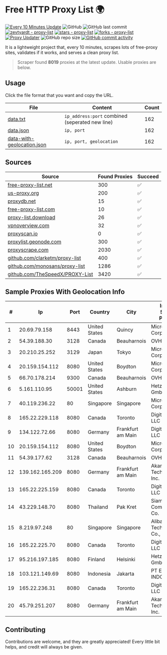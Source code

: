 
# Free HTTP Proxy List 🌍

[![Every 10 Minutes Update](https://github.com/mertguvencli/http-proxy-list/actions/workflows/main.yml/badge.svg?branch=main)](https://github.com/mertguvencli/http-proxy-list/actions/workflows/main.yml)
![GitHub](https://img.shields.io/github/license/mertguvencli/http-proxy-list)
![GitHub last commit](https://img.shields.io/github/last-commit/mertguvencli/http-proxy-list)
[![zevtyardt - proxy-list](https://img.shields.io/static/v1?label=zevtyardt&message=proxy-list&color=blue&logo=github)](https://github.com/zevtyardt/proxy-list "Go to GitHub repo")
[![stars - proxy-list](https://img.shields.io/github/stars/zevtyardt/proxy-list?style=social)](https://github.com/zevtyardt/proxy-list)
[![forks - proxy-list](https://img.shields.io/github/forks/zevtyardt/proxy-list?style=social)](https://github.com/zevtyardt/proxy-list)
[![Proxy Updater](https://github.com/zevtyardt/proxy-list/workflows/Proxy%20Updater/badge.svg)](https://github.com/zevtyardt/proxy-list/actions?query=workflow:"Proxy+Updater")
![GitHub repo size](https://img.shields.io/github/repo-size/zevtyardt/proxy-list)
[![GitHub commit activity](https://img.shields.io/github/commit-activity/m/zevtyardt/proxy-list?logo=commits)](https://github.com/zevtyardt/proxy-list/commits/main)

It is a lightweight project that, every 10 minutes, scrapes lots of free-proxy sites, validates if it works, and serves a clean proxy list.

> Scraper found **8019** proxies at the latest update. Usable proxies are below.

## Usage

Click the file format that you want and copy the URL.

|File|Content|Count|
|----|-------|-----|
|[data.txt](https://raw.githubusercontent.com/mertguvencli/http-proxy-list/main/proxy-list/data.txt)|`ip_address:port` combined (seperated new line)|162|
|[data.json](https://raw.githubusercontent.com/mertguvencli/http-proxy-list/main/proxy-list/data.json)|`ip, port`|162|
|[data-with-geolocation.json](https://raw.githubusercontent.com/mertguvencli/http-proxy-list/main/proxy-list/data-with-geolocation.json)|`ip, port, geolocation`|162|

## Sources

|Source|Found Proxies|Succeed|
|------|-------------|-------|
|[free-proxy-list.net](https://free-proxy-list.net)|300|✅|
|[us-proxy.org](https://www.us-proxy.org)|200|✅|
|[proxydb.net](http://proxydb.net)|15|✅|
|[free-proxy-list.com](https://free-proxy-list.com/?page=&port=&type%5B%5D=http&type%5B%5D=https&up_time=0&search=Search)|10|✅|
|[proxy-list.download](https://www.proxy-list.download/HTTP)|26|✅|
|[vpnoverview.com](https://vpnoverview.com/privacy/anonymous-browsing/free-proxy-servers)|32|✅|
|[proxyscan.io](https://www.proxyscan.io)|0|✅|
|[proxylist.geonode.com](https://proxylist.geonode.com/api/proxy-list?limit=300&page=1&sort_by=lastChecked&sort_type=desc&protocols=http,https)|300|✅|
|[proxyscrape.com](https://api.proxyscrape.com/v2/?request=displayproxies&protocol=http&timeout=10000&country=all&ssl=all&anonymity=all)|2030|✅|
|[github.com/clarketm/proxy-list](https://raw.githubusercontent.com/clarketm/proxy-list/master/proxy-list-raw.txt)|400|✅|
|[github.com/monosans/proxy-list](https://raw.githubusercontent.com/monosans/proxy-list/main/proxies/http.txt)|1286|✅|
|[github.com/TheSpeedX/PROXY-List](https://raw.githubusercontent.com/TheSpeedX/PROXY-List/master/http.txt)|3420|✅|


## Sample Proxies With Geolocation Info

|#|Ip|Port|Country|City|Internet Service Provider|
|-|--|----|-------|----|-------------------------|
|1|20.69.79.158|8443|United States|Quincy|Microsoft Corporation|
|2|54.39.188.30|3128|Canada|Beauharnois|OVH SAS|
|3|20.210.25.252|3129|Japan|Tokyo|Microsoft Corporation|
|4|20.159.154.112|8080|United States|Boydton|Microsoft Corporation|
|5|66.70.178.214|9300|Canada|Beauharnois|OVH SAS|
|6|5.161.110.95|50001|United States|Ashburn|Hetzner Online GmbH|
|7|40.119.236.22|80|Singapore|Singapore|Microsoft Corporation|
|8|165.22.229.118|8080|Canada|Toronto|DigitalOcean, LLC|
|9|134.122.72.66|8080|Germany|Frankfurt am Main|DigitalOcean, LLC|
|10|20.159.154.112|8080|United States|Boydton|Microsoft Corporation|
|11|54.39.177.62|3128|Canada|Beauharnois|OVH SAS|
|12|139.162.165.209|8080|Germany|Frankfurt am Main|Akamai Technologies, Inc.|
|13|165.22.225.159|8080|Canada|Toronto|DigitalOcean, LLC|
|14|43.229.148.70|8080|Thailand|Pak Kret|Siamdata Communication Co.|
|15|8.219.97.248|80|Singapore|Singapore|Alibaba (US) Technology Co., Ltd.|
|16|165.22.225.70|8080|Canada|Toronto|DigitalOcean, LLC|
|17|95.216.197.185|8080|Finland|Helsinki|Hetzner Online GmbH|
|18|103.121.149.69|8080|Indonesia|Jakarta|PT EMERIO INDONESIA|
|19|165.22.236.31|8080|Canada|Toronto|DigitalOcean, LLC|
|20|45.79.251.207|8080|Germany|Frankfurt am Main|Akamai Technologies, Inc.|



## Contributing

Contributions are welcome, and they are greatly appreciated! Every
little bit helps, and credit will always be given.


